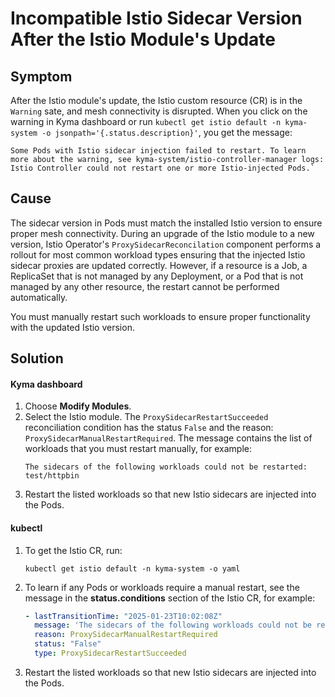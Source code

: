 <!-- open-source-only -->
# Incompatible Istio Sidecar Version After the Istio Module's Update
## Symptom

After the Istio module's update, the Istio custom resource (CR) is in the `Warning` sate, and mesh connectivity is disrupted. When you click on the warning in Kyma dashboard or run `kubectl get istio default -n kyma-system -o jsonpath='{.status.description}'`, you get the message: 

```
Some Pods with Istio sidecar injection failed to restart. To learn more about the warning, see kyma-system/istio-controller-manager logs: Istio Controller could not restart one or more Istio-injected Pods.`
```

## Cause

The sidecar version in Pods must match the installed Istio version to ensure proper mesh connectivity. During an upgrade of the Istio module to a new version, Istio Operator's `ProxySidecarReconcilation` component performs a rollout for most common workload types ensuring that the injected Istio sidecar proxies are updated correctly.
However, if a resource is a Job, a ReplicaSet that is not managed by any Deployment, or a Pod that is not managed by any other resource, the restart cannot be performed automatically.

You must manually restart such workloads to ensure proper functionality with the updated Istio version.

## Solution

<!-- tabs:start -->
#### **Kyma dashboard**
1. Choose **Modify Modules**.
2. Select the Istio module.
   The `ProxySidecarRestartSucceeded` reconciliation condition has the status `False` and the reason: `ProxySidecarManualRestartRequired`. The message contains the list of workloads that you must restart manually, for example:
   ```
   The sidecars of the following workloads could not be restarted: test/httpbin
   ```
3. Restart the listed workloads so that new Istio sidecars are injected into the Pods.

#### **kubectl**

1. To get the Istio CR, run:
   ```
   kubectl get istio default -n kyma-system -o yaml
   ```

2. To learn if any Pods or workloads require a manual restart, see the message in the **status.conditions** section of the Istio CR, for example:
   ```yaml
   - lastTransitionTime: "2025-01-23T10:02:08Z"
     message: 'The sidecars of the following workloads could not be restarted: test/httpbin'
     reason: ProxySidecarManualRestartRequired
     status: "False"
     type: ProxySidecarRestartSucceeded
   ```
3. Restart the listed workloads so that new Istio sidecars are injected into the Pods.
<!-- tabs:end -->

